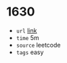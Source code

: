 # 1630
- `url` [link](https://leetcode.com/problems/arithmetic-subarrays/description/?envType=daily-question&envId=2023-11-23)
- `time` 5m
- `source` leetcode
- `tags` easy
